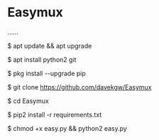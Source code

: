 # Easymux
......

$ apt update && apt upgrade 

$ apt install python2 git 

$ pkg install --upgrade pip

$ git clone https://github.com/davekgw/Easymux

$ cd Easymux

$ pip2 install -r requirements.txt

$ chmod +x easy.py && python2 easy.py
